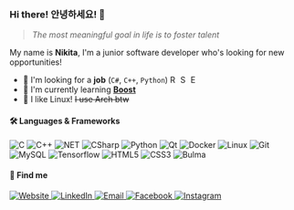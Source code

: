 ### Hi there! 안녕하세요! 👋

> *The most meaningful goal in life is to foster talent*

My name is **Nikita**, I'm a junior software developer who's looking for new opportunities!
- 🔭 I'm looking for a **job** (`C#`, `C++`, `Python`) <img title="Russia" alt="Russia" src="https://image.flaticon.com/icons/svg/323/323300.svg" width="14"/> <img title="South Korea" alt="South Korea" src="https://image.flaticon.com/icons/svg/197/197582.svg" width="14"/> <img title="Europe" alt="Europe" src="https://image.flaticon.com/icons/svg/323/323344.svg" width="14"/>
- 🌱 I'm currently learning **[Boost](https://www.boost.org/)**
- 🐧 I like Linux! ~~I use Arch btw~~

<h4>🛠 Languages & Frameworks</h4>
<p>
  <img alt="C" src="https://img.shields.io/badge/-C-A8B9CC?style=flat-square&logo=c&logoColor=white" />
  <img alt="C++" src="https://img.shields.io/badge/-C++-00599C?style=flat-square&logo=c%2B%2B&logoColor=white" /> 
  <img alt="NET" src="https://img.shields.io/badge/-.NET-5C2D91?style=flat-square&logo=%2ENET&logoColor=white" />
  <img alt="CSharp" src="https://img.shields.io/badge/-C%23-239120?style=flat-square&logo=c-sharp&logoColor=white" />
  <img alt="Python" src="https://img.shields.io/badge/-Python-3776AB?style=flat-square&logo=python&logoColor=white" />
  <img alt="Qt" src="https://img.shields.io/badge/-Qt-41CD52?style=flat-square&logo=Qt&logoColor=white" />
  <img alt="Docker" src="https://img.shields.io/badge/-Docker-46a2f1?style=flat-square&logo=docker&logoColor=white" />
  <img alt="Linux" src="https://img.shields.io/badge/-Linux-FCC624?style=flat-square&logo=linux&logoColor=black&textColor=black" />
  <img alt="Git" src="https://img.shields.io/badge/-Git-F05032?style=flat-square&logo=git&logoColor=white" />
  <img alt="MySQL" src="https://img.shields.io/badge/-MySQL-4479A1?style=flat-square&logo=mysql&logoColor=white" />
  <img alt="Tensorflow" src="https://img.shields.io/badge/-Tensorflow-FF6F00?style=flat-square&logo=tensorflow&logoColor=white" />
  <img alt="HTML5" src="https://img.shields.io/badge/-HTML5-E34F26?style=flat-square&logo=HTML5&logoColor=white" />
  <img alt="CSS3" src="https://img.shields.io/badge/-CSS3-1572B6?style=flat-square&logo=CSS3&logoColor=white" />
  <img alt="Bulma" src="https://img.shields.io/badge/-Bulma-00D1B2?style=flat-square&logo=bulma&logoColor=white" />
  
</p>
<h4>💬 Find me</h4>
<p>
  <a target="_blank" href="https://rusetskii.dev/" target="_blank">
    <img alt="Website" src="https://img.shields.io/badge/My%20Website-007A88.svg?&style=flat-square&logo=Google-Chrome&logoColor=white" />
  </a>
  <a target="_blank" href="https://www.linkedin.com/in/xtenzq/" target="_blank">
    <img alt="LinkedIn" src="https://img.shields.io/badge/Linkedin-%230077B5.svg?&style=flat-square&logo=linkedin&logoColor=white" />
  </a>
  <a target="_blank" href="mailto:me@rusetskii.dev" target="_blank">
    <img alt="Email" src="https://img.shields.io/badge/Email-0078D4.svg?&style=flat-square&logo=Microsoft-Outlook&logoColor=white" />
  </a>
  <a target="_blank" href="https://www.facebook.com/xtenzQ/" target="_blank">
    <img alt="Facebook" src="https://img.shields.io/badge/Facebook-1877F2.svg?&style=flat-square&logo=facebook&logoColor=white" />
  </a> 
  <a target="_blank" href="https://www.instagram.com/xtenzq/" target="_blank">
    <img alt="Instagram" src="https://img.shields.io/badge/Instagram-E4405F.svg?&style=flat-square&logo=instagram&logoColor=white" />
  </a> 
</p>

<!--
**xtenzQ/xtenzQ** is a ✨ _special_ ✨ repository because its `README.md` (this file) appears on your GitHub profile.

Here are some ideas to get you started:

-  I’m currently working on ...
- 🌱 I’m currently learning ...
- 👯 I’m looking to collaborate on ...
- 🤔 I’m looking for help with ...
- 💬 Ask me about ...
- 📫 How to reach me: ...
- 😄 Pronouns: ...
- ⚡ Fun fact: ...
-->
